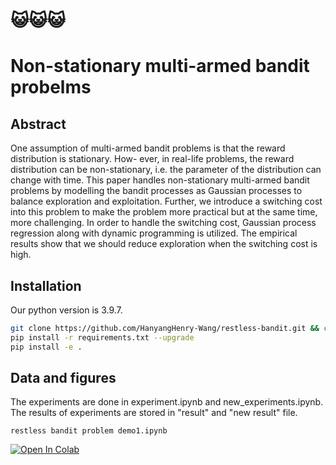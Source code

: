 # 😺😺😺
# Non-stationary multi-armed bandit probelms

## Abstract

One assumption of multi-armed bandit problems is that the reward distribution is stationary. How-
ever, in real-life problems, the reward distribution can be non-stationary, i.e. the parameter of the
distribution can change with time. This paper handles non-stationary multi-armed bandit problems
by modelling the bandit processes as Gaussian processes to balance exploration and exploitation.
Further, we introduce a switching cost into this problem to make the problem more practical but at
the same time, more challenging. In order to handle the switching cost, Gaussian process regression
along with dynamic programming is utilized. The empirical results show that we should reduce
exploration when the switching cost is high.

## Installation
Our python version is 3.9.7.
```bash
git clone https://github.com/HanyangHenry-Wang/restless-bandit.git && cd restless-bandit
pip install -r requirements.txt --upgrade
pip install -e .
```


## Data and figures
The experiments are done in experiment.ipynb and new_experiments.ipynb. The results of experiments are stored in "result" and "new result" file.
```
restless bandit problem demo1.ipynb
```
[![Open In Colab](https://colab.research.google.com/assets/colab-badge.svg)](https://colab.research.google.com/drive/1KcsnYheCiQSuStYQolPScK2jTobWYHt6)
